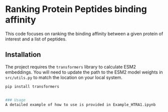 # Ranking Protein Peptides binding affinity

This code focuses on ranking the binding affinity between a given protein of interest and a list of peptides.

## Installation

The project requires the `transformers` library to calculate ESM2 embeddings. You will need to update the path to the ESM2 model weights in `src/utils.py` to match the location on your local system.

```bash
pip install transformers


### Usage
A detailed example of how to use is provided in Example_HTRA1.ipynb
